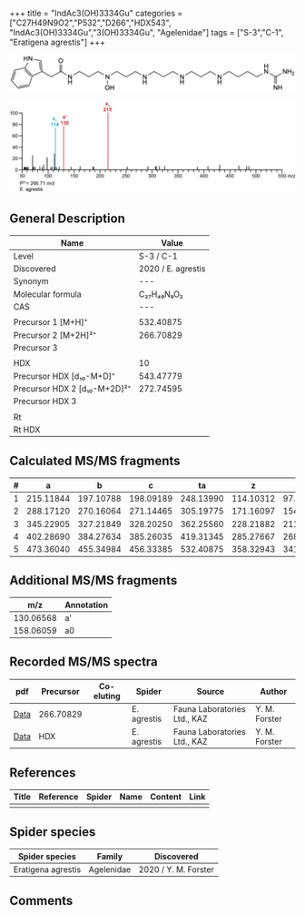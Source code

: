+++
title = "IndAc3(OH)3334Gu"
categories = ["C27H49N9O2","P532","D266","HDX543",
"IndAc3(OH)3334Gu","3(OH)3334Gu",
"Agelenidae"]
tags = ["S-3","C-1",
"Eratigena agrestis"]
+++

![](/img/IndAc3(OH)3334Gu.png)

![](/img_MSMS/532_IndAc3(OH)3334Gu_Ea_2.png?classes=border)

## General Description

| Name                       | Value              |
|----------------------------|--------------------|
| Level                      | S-3 / C-1          |
| Discovered                 | 2020 / E. agrestis |
| Synonym                    | ---                |
| Molecular formula          | C₂₇H₄₉N₉O₂                   |
| CAS                        | ---                |
|                            |                    |
| Precursor 1 [M+H]⁺         | 532.40875                   |
| Precursor 2 [M+2H]²⁺       | 266.70829                   |
| Precursor 3                |                    |
|                            |                    |
| HDX                        | 10                   |
| Precursor HDX   [d₁₀-M+D]⁺   | 543.47779                   |
| Precursor HDX 2 [d₁₀-M+2D]²⁺ | 272.74595                   |
| Precursor HDX 3            |                    |
|                            |                    |
| Rt                         |                    |
| Rt HDX                     |                    |

## Calculated MS/MS fragments

| # | a         | b         | c         | ta        | z         | y         | tz        |
|---|-----------|-----------|-----------|-----------|-----------|-----------|-----------|
| 1 | 215.11844 | 197.10788 | 198.09189 | 248.13990 | 114.10312 | 97.07657 | 131.12967 |
| 2 | 288.17120 | 270.16064 | 271.14465 | 305.19775 | 171.16097 | 154.13442 | 188.18752 |
| 3 | 345.22905 | 327.21849 | 328.20250 | 362.25560 | 228.21882 | 211.19227 | 245.24537 |
| 4 | 402.28690 | 384.27634 | 385.26035 | 419.31345 | 285.27667 | 268.25012 | 318.29813 |
| 5 | 473.36040 | 455.34984 | 456.33385 | 532.40875 | 358.32943 | 341.30288 | 375.35598 |

## Additional MS/MS fragments

| m/z | Annotation |
|-----|------------|
| 130.06568 | a'         |
| 158.06059 | a0         |

## Recorded MS/MS spectra

| pdf                                             | Precursor | Co-eluting | Spider      | Source                       | Author        |
|-------------------------------------------------|-----------|------------|-------------|------------------------------|---------------|
| [Data](/pdf/E-agrestis/532_IndAc3(OH)3334Gu_Ea_2.pdf)   | 266.70829 |            | E. agrestis | Fauna Laboratories Ltd., KAZ | Y. M. Forster |
| [Data](/pdf/E-agrestis/532_IndAc3(OH)3334Gu_Ea_2_HDX.pdf)   | HDX |            | E. agrestis | Fauna Laboratories Ltd., KAZ | Y. M. Forster |


## References

| Title | Reference | Spider | Name | Content | Link |
|-------|-----------|--------|------|---------|------|
|       |           |        |      |         |      |

## Spider species

| Spider species     | Family     | Discovered           |
|--------------------|------------|----------------------|
| Eratigena agrestis | Agelenidae | 2020 / Y. M. Forster |

## Comments